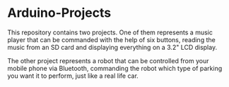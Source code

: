 # Arduino-Projects
This repository contains two projects. One of them represents a music player that can be commanded with the help of six buttons, reading the music from an SD card and displaying everything on a 3.2" LCD display.


The other project represents a robot that can be controlled from your mobile phone via Bluetooth, commanding the robot which type of parking you want it to perform, just like a real life car.
